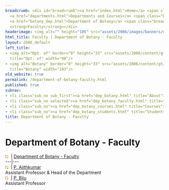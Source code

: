 ```yaml
---
breadcrumb: <div id="breadcrumb"><a href="index.html">Home</a> <span class="breadcrumb_spacer">&gt;</span>
  <a href="departments.html">Departments and Courses</a> <span class="breadcrumb_spacer">&gt;</span>
  <a href="botany_dep.html">Department of Botany</a> <span class="breadcrumb_spacer">&gt;</span>
  <strong>Faculty</strong></div>
headerimage: <img alt="" height="105" src="assets/2006/images/banners/departments.jpg" width="472"/>
html_title: Faculty | Department of Botany - Faculty
layout: 2006_default
left_title:
- <img alt="Dpt. of" border="0" height="33" src="assets/2006/content/gt/fcb6421c7c62628408190d4ca84029e5.png"
  title="Dpt. of" width="98"/>
- <img alt="Botany" border="0" height="33" src="assets/2006/content/gt/5e27a06476458eedd01db97afdec71f6.png"
  title="Botany" width="103"/>
old_website: true
permalink: /department-of-botany-faculty.html
published: true
subnav:
- <li class="sub_no sub_first"><a href="dep_botany.html" title="About">About</a></li>
- <li class="sub_no selected"><a href="dep_botany_faculty.html" title="Faculty">Faculty</a></li>
- <li class="sub_no"><a href="dep_botany_courses.html" title="Courses">Courses</a></li>
- <li class="sub_no"><a href="dep_botany_students.html" title="Students">Students</a></li>
title: Department of Botany - Faculty
---
```


# Department of Botany - Faculty

![](assets/2006/img/article/intlink_1.gif)![](assets/2006/img/leer.gif) | [Department of Botany -
Faculty](department-of-botany-faculty.html)  
---|---  
![](assets/2006/img/article/intlink_1.gif)![](assets/2006/img/leer.gif) | [P.
Ajithkumar](ajkumar.html)  
Assistant Professor & Head of the Department  
![](assets/2006/img/article/intlink_1.gif)![](assets/2006/img/leer.gif) | [P. Biju](biju.html)  
Assistant Professor